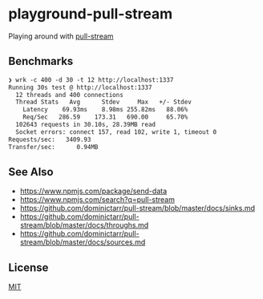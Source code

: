 # playground-pull-stream
Playing around with [pull-stream][0]

## Benchmarks
```txt
❯ wrk -c 400 -d 30 -t 12 http://localhost:1337
Running 30s test @ http://localhost:1337
  12 threads and 400 connections
  Thread Stats   Avg      Stdev     Max   +/- Stdev
    Latency    69.93ms    8.98ms 255.82ms   88.06%
    Req/Sec   286.59    173.31   690.00     65.70%
  102643 requests in 30.10s, 28.39MB read
  Socket errors: connect 157, read 102, write 1, timeout 0
Requests/sec:   3409.93
Transfer/sec:      0.94MB
```

## See Also
- https://www.npmjs.com/package/send-data
- https://www.npmjs.com/search?q=pull-stream
- https://github.com/dominictarr/pull-stream/blob/master/docs/sinks.md
- https://github.com/dominictarr/pull-stream/blob/master/docs/throughs.md
- https://github.com/dominictarr/pull-stream/blob/master/docs/sources.md

## License
[MIT](https://tldrlegal.com/license/mit-license)

[0]: https://github.com/dominictarr/pull-stream
